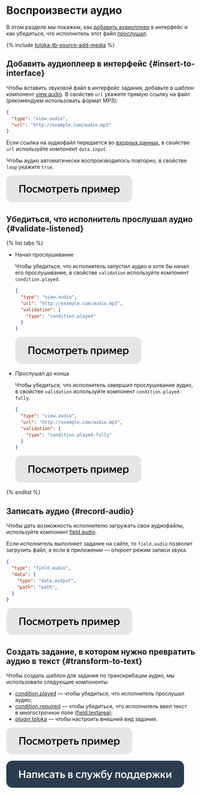 # Воспроизвести аудио

В этом разделе мы покажем, как [добавить аудиоплеер](#insert-to-interface) в интерфейс и как убедиться, что исполнитель этот файл [прослушал](#validate-listened).

{% include [toloka-tb-source-add-media](../_includes/toloka-tb-source/id-toloka-tb-source/add-media.md) %}



## Добавить аудиоплеер в интерфейс {#insert-to-interface}

Чтобы вставить звуковой файл в интерфейс задания, добавьте в шаблон компонент [view.audio](../reference/view.audio.md). В свойстве `url` укажите прямую ссылку на файл (рекомендуем использовать формат MP3):
```json
{
  "type": "view.audio",
  "url": "http://example.com/audio.mp3"
}
```

Если ссылка на аудиофайл передается во [входных данных](work-with-data.md), в свойстве `url` используйте компонент `data.input`.

Чтобы аудио автоматически воспроизводилось повторно, в свойстве `loop` укажите `true`.

[![](../_images/buttons/view-example.svg)](https://ya.cc/t/2rezzVye3YCbJE)


## Убедиться, что исполнитель прослушал аудио {#validate-listened}

{% list tabs %}

- Начал прослушивание

  Чтобы убедиться, что исполнитель запустил аудио и хотя бы начал его прослушивание, в свойстве `validation` используйте компонент `condition.played`.
  ```json
  {
    "type": "view.audio",
    "url": "http://example.com/audio.mp3",
    "validation": {
      "type": "condition.played"
    }
  }
  ```

  [![](../_images/buttons/view-example.svg)](https://ya.cc/t/FRTyjPpy3YCdkv)

- Прослушал до конца

  Чтобы убедиться, что исполнитель завершил прослушивание аудио, в свойстве `validation` используйте компонент `condition.played-fully`.
  ```json
  {
    "type": "view.audio",
    "url": "http://example.com/audio.mp3",
    "validation": {
      "type": "condition.played-fully"
    }
  }
  ```

  [![](../_images/buttons/view-example.svg)](https://ya.cc/t/GGV9jn6o3YCebe)

{% endlist %}

## Записать аудио {#record-audio}

Чтобы дать возможность исполнителю загружать свои аудиофайлы, используйте компонент [field.audio](../reference/field.audio.md).

Если исполнитель выполняет задание на сайте, то `field.audio` позволит загрузить файл, а если в приложении — откроет режим записи звука.

```json
{
  "type": "field.audio",
  "data": {
    "type": "data.output",
    "path": "path",
  }
}
```

[![](../_images/buttons/view-example.svg)](https://clck.ru/TEDEW)


## Создать задание, в котором нужно превратить аудио в текст {#transform-to-text}

Чтобы создать шаблон для задания по транскрибации аудио, мы использовали следующие компоненты:

- [condition.played](../reference/condition.played.md) — чтобы убедиться, что исполнитель прослушал аудио;
- [condition.required](../reference/condition.required.md) — чтобы убедиться, что исполнитель ввел текст в многострочное поле ([field.textarea](../reference/field.textarea.md));
- [plugin.toloka](../reference/plugin.toloka.md) — чтобы настроить внешний вид задания.

[![](../_images/buttons/view-example.svg)](https://ya.cc/t/zTKF08K93YCfsC)


[![](../_images/buttons/contact-support.svg)](../concepts/support.md)
